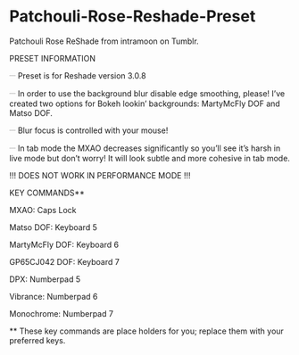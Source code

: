 # Patchouli-Rose-Reshade-Preset
Patchouli Rose ReShade from intramoon on Tumblr.

PRESET INFORMATION 

𝄖  Preset is for Reshade version 3.0.8

𝄖  In order to use the background blur disable edge smoothing, please! I’ve created two options for Bokeh lookin’ backgrounds: MartyMcFly DOF and Matso DOF.

𝄖  Blur focus is controlled with your mouse!

𝄖  In tab mode the MXAO decreases significantly so you’ll see it’s harsh in live mode but don’t worry! It will look subtle and more cohesive in tab mode.

!!! DOES NOT WORK IN PERFORMANCE MODE !!!


KEY COMMANDS**

MXAO: Caps Lock

Matso DOF: Keyboard 5

MartyMcFly DOF: Keyboard 6

GP65CJ042 DOF: Keyboard 7

DPX: Numberpad 5

Vibrance: Numberpad 6

Monochrome: Numberpad 7

** These key commands are place holders for you; replace them with your preferred keys.

